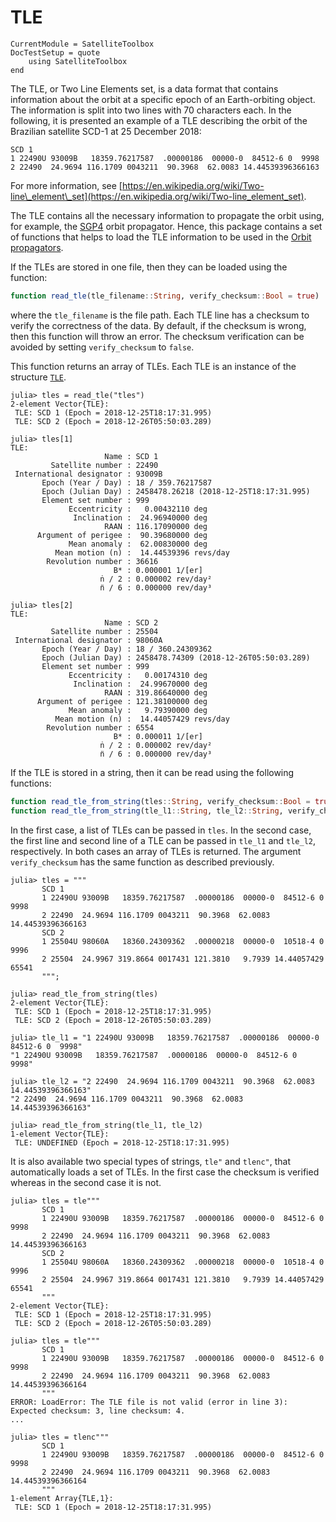TLE
===

```@meta
CurrentModule = SatelliteToolbox
DocTestSetup = quote
    using SatelliteToolbox
end
```

The TLE, or Two Line Elements set, is a data format that contains information
about the orbit at a specific epoch of an Earth-orbiting object. The information
is split into two lines with 70 characters each. In the following, it is
presented an example of a TLE describing the orbit of the Brazilian satellite
SCD-1 at 25 December 2018:

```
SCD 1                   
1 22490U 93009B   18359.76217587  .00000186  00000-0  84512-6 0  9998
2 22490  24.9694 116.1709 0043211  90.3968  62.0083 14.44539396366163
```

For more information, see
[https://en.wikipedia.org/wiki/Two-line\_element\_set](https://en.wikipedia.org/wiki/Two-line_element_set).

The TLE contains all the necessary information to propagate the orbit using, for
example, the [SGP4](@ref) orbit propagator. Hence, this package contains a set
of functions that helps to load the TLE information to be used in the [Orbit
propagators](@ref).

If the TLEs are stored in one file, then they can be loaded using the function:

```julia
function read_tle(tle_filename::String, verify_checksum::Bool = true)
```

where the `tle_filename` is the file path. Each TLE line has a checksum to
verify the correctness of the data. By default, if the checksum is wrong, then
this function will throw an error. The checksum verification can be avoided by
setting `verify_checksum` to `false`.

This function returns an array of TLEs. Each TLE is an instance of the structure
[`TLE`](@ref).

```julia-repl
julia> tles = read_tle("tles")
2-element Vector{TLE}:
 TLE: SCD 1 (Epoch = 2018-12-25T18:17:31.995)
 TLE: SCD 2 (Epoch = 2018-12-26T05:50:03.289)

julia> tles[1]
TLE:
                     Name : SCD 1
         Satellite number : 22490
 International designator : 93009B
       Epoch (Year / Day) : 18 / 359.76217587
       Epoch (Julian Day) : 2458478.26218 (2018-12-25T18:17:31.995)
       Element set number : 999
             Eccentricity :   0.00432110 deg
              Inclination :  24.96940000 deg
                     RAAN : 116.17090000 deg
      Argument of perigee :  90.39680000 deg
             Mean anomaly :  62.00830000 deg
          Mean motion (n) :  14.44539396 revs/day
        Revolution number : 36616
                       B* : 0.000001 1/[er]
                    ṅ / 2 : 0.000002 rev/day²
                    n̈ / 6 : 0.000000 rev/day³

julia> tles[2]
TLE:
                     Name : SCD 2
         Satellite number : 25504
 International designator : 98060A
       Epoch (Year / Day) : 18 / 360.24309362
       Epoch (Julian Day) : 2458478.74309 (2018-12-26T05:50:03.289)
       Element set number : 999
             Eccentricity :   0.00174310 deg
              Inclination :  24.99670000 deg
                     RAAN : 319.86640000 deg
      Argument of perigee : 121.38100000 deg
             Mean anomaly :   9.79390000 deg
          Mean motion (n) :  14.44057429 revs/day
        Revolution number : 6554
                       B* : 0.000011 1/[er]
                    ṅ / 2 : 0.000002 rev/day²
                    n̈ / 6 : 0.000000 rev/day³
```

If the TLE is stored in a string, then it can be read using the following
functions:

```julia
function read_tle_from_string(tles::String, verify_checksum::Bool = true)
function read_tle_from_string(tle_l1::String, tle_l2::String, verify_checksum::Bool = false)
```

In the first case, a list of TLEs can be passed in `tles`. In the second case,
the first line and second line of a TLE can be passed in `tle_l1` and `tle_l2`,
respectively. In both cases an array of TLEs is returned.  The argument
`verify_checksum` has the same function as described previously.

```jldoctest
julia> tles = """
       SCD 1
       1 22490U 93009B   18359.76217587  .00000186  00000-0  84512-6 0  9998
       2 22490  24.9694 116.1709 0043211  90.3968  62.0083 14.44539396366163
       SCD 2
       1 25504U 98060A   18360.24309362  .00000218  00000-0  10518-4 0  9996
       2 25504  24.9967 319.8664 0017431 121.3810   9.7939 14.44057429 65541
       """;

julia> read_tle_from_string(tles)
2-element Vector{TLE}:
 TLE: SCD 1 (Epoch = 2018-12-25T18:17:31.995)
 TLE: SCD 2 (Epoch = 2018-12-26T05:50:03.289)

julia> tle_l1 = "1 22490U 93009B   18359.76217587  .00000186  00000-0  84512-6 0  9998"
"1 22490U 93009B   18359.76217587  .00000186  00000-0  84512-6 0  9998"

julia> tle_l2 = "2 22490  24.9694 116.1709 0043211  90.3968  62.0083 14.44539396366163"
"2 22490  24.9694 116.1709 0043211  90.3968  62.0083 14.44539396366163"

julia> read_tle_from_string(tle_l1, tle_l2)
1-element Vector{TLE}:
 TLE: UNDEFINED (Epoch = 2018-12-25T18:17:31.995)
```

It is also available two special types of strings, `tle"` and `tlenc"`, that
automatically loads a set of TLEs. In the first case the checksum is verified
whereas in the second case it is not.

```julia-repl
julia> tles = tle"""
       SCD 1
       1 22490U 93009B   18359.76217587  .00000186  00000-0  84512-6 0  9998
       2 22490  24.9694 116.1709 0043211  90.3968  62.0083 14.44539396366163
       SCD 2
       1 25504U 98060A   18360.24309362  .00000218  00000-0  10518-4 0  9996
       2 25504  24.9967 319.8664 0017431 121.3810   9.7939 14.44057429 65541
       """
2-element Vector{TLE}:
 TLE: SCD 1 (Epoch = 2018-12-25T18:17:31.995)
 TLE: SCD 2 (Epoch = 2018-12-26T05:50:03.289)

julia> tles = tle"""
       SCD 1
       1 22490U 93009B   18359.76217587  .00000186  00000-0  84512-6 0  9998
       2 22490  24.9694 116.1709 0043211  90.3968  62.0083 14.44539396366164
       """
ERROR: LoadError: The TLE file is not valid (error in line 3): Expected checksum: 3, line checksum: 4.
...

julia> tles = tlenc"""
       SCD 1
       1 22490U 93009B   18359.76217587  .00000186  00000-0  84512-6 0  9998
       2 22490  24.9694 116.1709 0043211  90.3968  62.0083 14.44539396366164
       """
1-element Array{TLE,1}:
 TLE: SCD 1 (Epoch = 2018-12-25T18:17:31.995)
```
